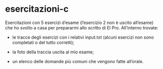 # esercitazioni-c
Esercitazioni con 5 esercizi d’esame (l’esercizio 2 non è uscito all’esame) che ho svolto a casa per prepararmi allo scritto di El Pro.
All’interno trovate:

* le tracce degli esercizi con i relativi input.txt (alcuni esercizi non sono completati o del tutto corretti);

* la foto della traccia uscita al mio esame;

* un elenco delle domande più comuni che vengono fatte all’orale.
